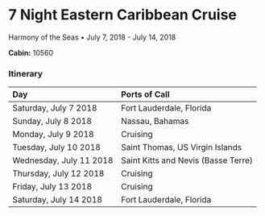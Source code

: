 # 7 Night Eastern Caribbean Cruise	

Harmony of the Seas • July 7, 2018 - July 14, 2018

**Cabin:** 10560

### Itinerary

| Day                     | Ports of Call	                      |
| :---------------------- | :---------------------------------- |
| Saturday, July 7 2018	  | Fort Lauderdale, Florida            |
| Sunday, July 8 2018	    | Nassau, Bahamas                     |
| Monday, July 9 2018	    | Cruising                            |
| Tuesday, July 10 2018	  | Saint Thomas, US Virgin Islands     |
| Wednesday, July 11 2018	| Saint Kitts and Nevis (Basse Terre) | 
| Thursday, July 12 2018	| Cruising                            |
| Friday, July 13 2018    | Cruising                            |
| Saturday, July 14 2018	| Fort Lauderdale, Florida            |

